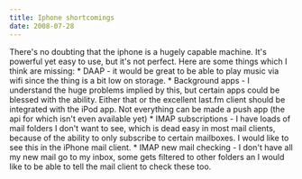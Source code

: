 ```yaml
---
title: Iphone shortcomings
date: 2008-07-28
---
```


There's no doubting that the iphone is a hugely capable machine. It's powerful yet easy to use, but it's not perfect. Here are some things which I think are missing:
\* DAAP - it would be great to be able to play music via wifi since the thing is a bit low on storage.
\* Background apps - I understand the huge problems implied by this, but certain apps could be blessed with the ability. Either that or the excellent last.fm client should be integrated with the iPod app. Not everything can be made a push app (the api for which isn't even available yet)
\* IMAP subscriptions - I have loads of mail folders I don't want to see, which is dead easy in most mail clients, because of the ability to only subscribe to certain mailboxes. I would like to see this in the iPhone mail client.
\* IMAP new mail checking - I don't have all my new mail go to my inbox, some gets filtered to other folders an I would like to be able to tell the mail client to check these too.
